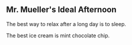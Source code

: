 ## Mr. Mueller's Ideal Afternoon

The best way to relax after a long day is to sleep.

The best ice cream is mint chocolate chip.